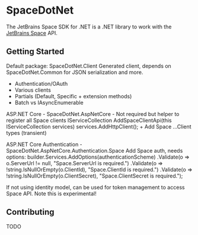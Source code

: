 # SpaceDotNet

The JetBrains Space SDK for .NET is a .NET library to work with the [JetBrains Space](https://jetbrains.com/space) API. 

## Getting Started

Default package: SpaceDotNet.Client
Generated client, depends on SpaceDotNet.Common for JSON serialization and more.

* Authentication/OAuth
* Various clients
* Partials (Default, Specific + extension methods)
* Batch vs IAsyncEnumerable

ASP.NET Core - SpaceDotNet.AspNetCore - Not required but helper to register all Space clients
IServiceCollection AddSpaceClientApi(this IServiceCollection services)
            services.AddHttpClient();
            + Add Space ...Client types (transient)
            
ASP.NET Core Authentication - SpaceDotNet.AspNetCore.Authentication.Space
Add Space auth, needs options:
            builder.Services.AddOptions<SpaceOptions>(authenticationScheme)
                .Validate(o => o.ServerUrl != null, "Space.ServerUrl is required.")
                .Validate(o => !string.IsNullOrEmpty(o.ClientId), "Space.ClientId is required.")
                .Validate(o => !string.IsNullOrEmpty(o.ClientSecret), "Space.ClientSecret is required.");

If not using identity model, can be used for token management to access Space API. Note this is experimental!

## Contributing

TODO